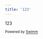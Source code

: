 ```yaml
---
title: '123'
---
```

123

<SwmMeta repo-id="Z2l0aHViJTNBJTNBc3ItZXh0ZW5zaW9uJTNBJTNBZG91ZWs=" repo-name="sr-extension"><sup>Powered by [Swimm](https://swimm-web-app--swmdv3-develop-staging-a696gm5o.web.app/)</sup></SwmMeta>
